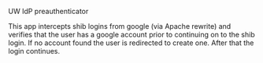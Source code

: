 UW IdP preauthenticator

This app intercepts shib logins from google (via Apache rewrite) and verifies that the user has a google account prior to continuing on to the shib login.
If no account found the user is redirected to create one.  After that the login continues.
